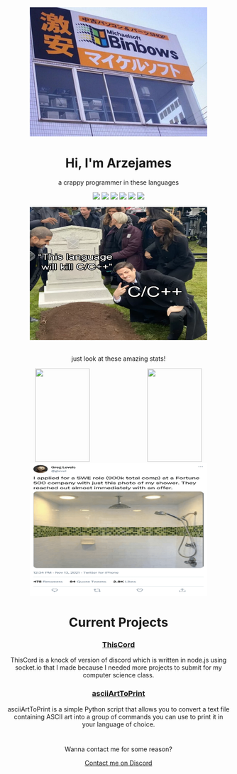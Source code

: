 <div align="center">
  <img width="400px" src="https://raw.githubusercontent.com/Arzejames/Arzejames/refs/heads/main/imgs/binbows.webp">
  <h1>Hi, I'm Arzejames</h1>
</div>
<div align="center">
  <p>a crappy programmer in these languages</p>
  <img src="https://img.shields.io/badge/Python-3670A0?style=for-the-badge&logo=python&logoColor=ffdd54">
  <img src="https://img.shields.io/badge/C++-00599C.svg?style=for-the-badge&logo=cplusplus&logoColor=FFFFFF">
  <img src="https://img.shields.io/badge/HTML5-F26624.svg?style=for-the-badge&logo=html5&logoColor=white">
  <img src="https://img.shields.io/badge/CSS-2465F1.svg?style=for-the-badge&logo=CSS3&logoColor=white">
  <img src="https://img.shields.io/badge/JavaScript-000000.svg?style=for-the-badge&logo=javascript&logoColor=F7E017">
  <img src="https://img.shields.io/badge/x86 Assembly-113C6B.svg?style=for-the-badge&logo=assemblyscript&logoColor=FFFFFF">
  <p></p>
  <img width="400px" height="300px" src="https://raw.githubusercontent.com/Arzejames/Arzejames/refs/heads/main/imgs/cpp.png">
</div>

<h2> </h2>

<div align="center">
  <p>just look at these amazing stats!</p>
  <img width="49.5%" height="210px" src="https://github-readme-stats.vercel.app/api?username=arzejames&show_icons=true&theme=transparent&hide_border=true&text_color=FFFFFF&title_color=FFFFFF&icon_color=4493F8">
  <img width="49.5%" height="210px" src="https://github-readme-stats.vercel.app/api/top-langs/?username=arzejames&show_icons=true&theme=transparent&hide_border=true&text_color=FFFFFF&title_color=FFFFFF&icon_color=4493F8"><!--deez-->
  <img width="400px" height="300px" src="https://raw.githubusercontent.com/Arzejames/Arzejames/refs/heads/main/imgs/commits.png">
</div>
<h1> </h1>

<div align="center">
  <h1>Current Projects</h1>
  <h3><a href="https://github.com/Arzejames/thiscordapp">ThisCord</a></h3>
  <p>ThisCord is a knock of version of discord which is written in node.js using socket.io that I made because I needed more projects to submit for my computer science class.</p>
  <h3><a href="https://github.com/Arzejames/asciiArtToPrint">asciiArtToPrint</a></h3>
  <p>asciiArtToPrint is a simple Python script that allows you to convert a text file containing ASCII art into a group of commands you can use to print it in your language of choice.</p>
</div>
<h1> </h1>

<div align="center">
  <p>Wanna contact me for some reason?</p>
  <a href="https://discord.com/users/838934801972723713">Contact me on Discord</a>
</div>
